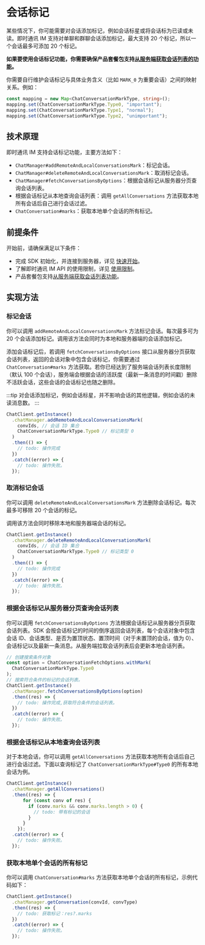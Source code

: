 # 会话标记

<Toc />

某些情况下，你可能需要对会话添加标记，例如会话标星或将会话标为已读或未读。即时通讯 IM 支持对单聊和群聊会话添加标记，最大支持 20 个标记，所以一个会话最多可添加 20 个标记。

**如果要使用会话标记功能，你需要确保产品套餐包支持[从服务端获取会话列表的功能](conversation_list.html#从服务器分页获取会话列表)。**

你需要自行维护会话标记与具体业务含义（比如 `MARK_0` 为重要会话）之间的映射关系。例如：

```typescript
const mapping = new Map<ChatConversationMarkType, string>();
mapping.set(ChatConversationMarkType.Type0, "important");
mapping.set(ChatConversationMarkType.Type1, "normal");
mapping.set(ChatConversationMarkType.Type2, "unimportant");
```

## 技术原理

即时通讯 IM 支持会话标记功能，主要方法如下：

- `ChatManager#addRemoteAndLocalConversationsMark`：标记会话。
- `ChatManager#deleteRemoteAndLocalConversationsMark`：取消标记会话。
- `ChatManager#fetchConversationsByOptions`：根据会话标记从服务器分页查询会话列表。
- 根据会话标记从本地查询会话列表：调用 `getAllConversations` 方法获取本地所有会话后自己进行会话过滤。
- `ChatConversation#marks`：获取本地单个会话的所有标记。

## 前提条件

开始前，请确保满足以下条件：

- 完成 SDK 初始化，并连接到服务器，详见 [快速开始](quickstart.html)。
- 了解即时通讯 IM API 的使用限制，详见 [使用限制](limitation.html)。
- 产品套餐包支持[从服务端获取会话列表功能](conversation_list#从服务器分页获取会话列表)。

## 实现方法

### 标记会话

你可以调用 `addRemoteAndLocalConversationsMark` 方法标记会话。每次最多可为 20 个会话添加标记。调用该方法会同时为本地和服务器端的会话添加标记。

添加会话标记后，若调用 `fetchConversationsByOptions` 接口从服务器分页获取会话列表，返回的会话对象中包含会话标记，你需要通过 `ChatConversation#marks` 方法获取。若你已经达到了服务端会话列表长度限制（默认 100 个会话），服务端会根据会话的活跃度（最新一条消息的时间戳）删除不活跃会话，这些会话的会话标记也随之删除。

:::tip
对会话添加标记，例如会话标星，并不影响会话的其他逻辑，例如会话的未读消息数。
:::

```typescript
ChatClient.getInstance()
  .chatManager.addRemoteAndLocalConversationsMark(
    convIds, // 会话 ID 集合
    ChatConversationMarkType.Type0 // 标记类型 0
  )
  .then(() => {
    // todo: 操作完成
  })
  .catch((error) => {
    // todo: 操作失败。
  });
```

### 取消标记会话

你可以调用 `deleteRemoteAndLocalConversationsMark` 方法删除会话标记。每次最多可移除 20 个会话的标记。

调用该方法会同时移除本地和服务器端会话的标记。

```typescript
ChatClient.getInstance()
  .chatManager.deleteRemoteAndLocalConversationsMark(
    convIds, // 会话 ID 集合
    ChatConversationMarkType.Type0 // 标记类型 0
  )
  .then(() => {
    // todo: 操作完成
  })
  .catch((error) => {
    // todo: 操作失败。
  });
```

### 根据会话标记从服务器分页查询会话列表

你可以调用 `fetchConversationsByOptions` 方法根据会话标记从服务器分页获取会话列表。SDK 会按会话标记的时间的倒序返回会话列表，每个会话对象中包含会话 ID、会话类型、是否为置顶状态、置顶时间（对于未置顶的会话，值为 0）、会话标记以及最新一条消息。从服务端拉取会话列表后会更新本地会话列表。

```typescript
// 创建搜索条件对象
const option = ChatConversationFetchOptions.withMark(
  ChatConversationMarkType.Type0
);
// 搜索符合条件的标记的会话列表。
ChatClient.getInstance()
  .chatManager.fetchConversationsByOptions(option)
  .then((res) => {
    // todo: 操作完成,获取符合条件的会话列表。
  })
  .catch((error) => {
    // todo: 操作失败。
  });
```

### 根据会话标记从本地查询会话列表

对于本地会话，你可以调用 `getAllConversations` 方法获取本地所有会话后自己进行会话过滤。下面以查询标记了 `ChatConversationMarkType#Type0` 的所有本地会话为例。

```typescript
ChatClient.getInstance()
  .chatManager.getAllConversations()
  .then((res) => {
      for (const conv of res) {
        if (conv.marks && conv.marks.length > 0) {
          // todo: 带有标记的会话
        }
      }
    });
  .catch((error) => {
    // todo: 操作失败。
  });
```

### 获取本地单个会话的所有标记

你可以调用 `ChatConversation#marks` 方法获取本地单个会话的所有标记，示例代码如下：

```typescript
ChatClient.getInstance()
  .chatManager.getConversation(convId, convType)
  .then((res) => {
    // todo: 获取标记：res?.marks
  })
  .catch((error) => {
    // todo: 操作失败。
  });
```
